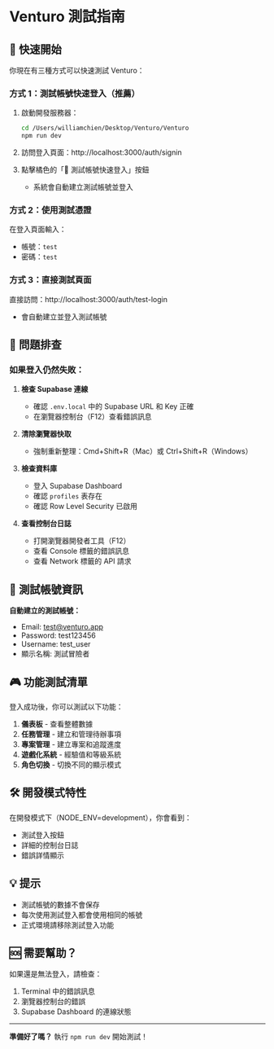 # Venturo 測試指南

## 🚀 快速開始

你現在有三種方式可以快速測試 Venturo：

### 方式 1：測試帳號快速登入（推薦）
1. 啟動開發服務器：
   ```bash
   cd /Users/williamchien/Desktop/Venturo/Venturo
   npm run dev
   ```

2. 訪問登入頁面：http://localhost:3000/auth/signin

3. 點擊橘色的「🚀 測試帳號快速登入」按鈕
   - 系統會自動建立測試帳號並登入

### 方式 2：使用測試憑證
在登入頁面輸入：
- 帳號：`test`
- 密碼：`test`

### 方式 3：直接測試頁面
直接訪問：http://localhost:3000/auth/test-login
- 會自動建立並登入測試帳號

## 🔧 問題排查

### 如果登入仍然失敗：

1. **檢查 Supabase 連線**
   - 確認 `.env.local` 中的 Supabase URL 和 Key 正確
   - 在瀏覽器控制台（F12）查看錯誤訊息

2. **清除瀏覽器快取**
   - 強制重新整理：Cmd+Shift+R（Mac）或 Ctrl+Shift+R（Windows）

3. **檢查資料庫**
   - 登入 Supabase Dashboard
   - 確認 `profiles` 表存在
   - 確認 Row Level Security 已啟用

4. **查看控制台日誌**
   - 打開瀏覽器開發者工具（F12）
   - 查看 Console 標籤的錯誤訊息
   - 查看 Network 標籤的 API 請求

## 📝 測試帳號資訊

**自動建立的測試帳號：**
- Email: test@venturo.app
- Password: test123456
- Username: test_user
- 顯示名稱: 測試冒險者

## 🎮 功能測試清單

登入成功後，你可以測試以下功能：

1. **儀表板** - 查看整體數據
2. **任務管理** - 建立和管理待辦事項
3. **專案管理** - 建立專案和追蹤進度
4. **遊戲化系統** - 經驗值和等級系統
5. **角色切換** - 切換不同的顯示模式

## 🛠️ 開發模式特性

在開發模式下（NODE_ENV=development），你會看到：
- 測試登入按鈕
- 詳細的控制台日誌
- 錯誤詳情顯示

## 💡 提示

- 測試帳號的數據不會保存
- 每次使用測試登入都會使用相同的帳號
- 正式環境請移除測試登入功能

## 🆘 需要幫助？

如果還是無法登入，請檢查：
1. Terminal 中的錯誤訊息
2. 瀏覽器控制台的錯誤
3. Supabase Dashboard 的連線狀態

---

**準備好了嗎？** 執行 `npm run dev` 開始測試！
